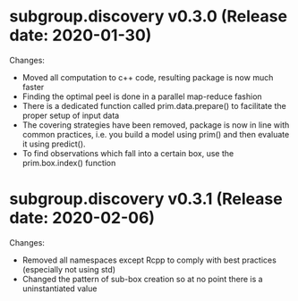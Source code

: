 subgroup.discovery v0.3.0 (Release date: 2020-01-30)
==============

Changes:

* Moved all computation to c++ code, resulting package is now much faster
* Finding the optimal peel is done in a parallel map-reduce fashion
* There is a dedicated function called prim.data.prepare() to facilitate the proper setup of input data
* The covering strategies have been removed, package is now in line with common practices, i.e. you build a model using prim() and then evaluate it using predict().
* To find observations which fall into a certain box, use the prim.box.index() function


subgroup.discovery v0.3.1 (Release date: 2020-02-06)
==============

Changes:

* Removed all namespaces except Rcpp to comply with best practices (especially not using std)
* Changed the pattern of sub-box creation so at no point there is a uninstantiated value

